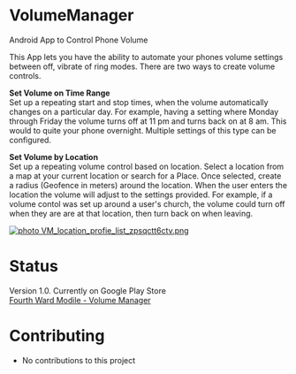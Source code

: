 # VolumeManager
Android App to Control Phone Volume

This App lets you have the ability to automate your phones volume settings between off, vibrate of ring modes. There are two ways to create volume controls.

<b>Set Volume on Time Range</b><br>
Set up a repeating start and stop times, when the volume automatically changes on a particular day. For example, having a setting where Monday through Friday the volume turns off at 11 pm and turns back on at 8 am. This would to quite your phone overnight. Multiple settings of this type can be configured.

<b>Set Volume by Location</b><br>
Set up a repeating volume control based on location. Select a location from a map at your current location or search for a Place. Once selected, create a radius (Geofence in meters) around the location. When the user enters the location the volume will adjust to the settings provided. For example, if a volume contol was set up around a user's church, the volume could turn off when they are are at that location, then turn back on when leaving.<br>

<a href="http://s70.photobucket.com/user/chare37/media/VM_location_profie_list_zpsqctt6ctv.png.html" target="_blank"><img src="http://i70.photobucket.com/albums/i102/chare37/VM_location_profie_list_zpsqctt6ctv.png" border="0" alt=" photo VM_location_profie_list_zpsqctt6ctv.png"/></a>

# Status
Version 1.0. Currently on Google Play Store <br>
<a href="https://play.google.com/store/apps/details?id=com.fourthwardcoder.android.volumemanager">Fourth Ward Modile - Volume Manager</a>

# Contributing<br>
* No contributions to this project

